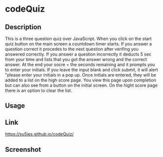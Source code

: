 # codeQuiz

## Description

This is a three question quiz over JavaScript. When you click on the start quiz button on the main screen a countdown timer starts. If you answer a question correct it procedes to the next question after verifing you answered correctly. If you answer a question incorrectly it deducts 5 sec from your time and lists that you got the answer wrong and the correct answer. At the end your socre = the seconds remaining and it prompts you to enter your initials. If you leave the input blank and click submit, it will alert "please enter your initials in a pop up. Once initials are entered, they will be added to a list on the high score page. You view this page upon completion but can also see from a button on the initial screen. On the hight score page there is an option to clear the list. 

## Usage



## Link

https://su5ies.github.io/codeQuiz/

## Screenshot



